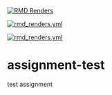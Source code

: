 [![RMD Renders](https://github.com/matackett/assignment-test/workflows/RMD%20Renders/badge.svg)](https://github.com/matackett/assignment-test/actions?query=workflow:%22RMD%20Renders%22)


[![rmd_renders.yml](https://github.com/matackett/assignment-test/workflows/rmd_renders.yml/badge.svg)](https://github.com/matackett/assignment-test/actions?query=workflow:%22rmd_renders.yml%22)


[![rmd_renders.yml](https://github.com/matackett/assignment-test/workflows/rmd_renders.yml/badge.svg)](https://github.com/matackett/assignment-test/actions?query=workflow:%22rmd_renders.yml%22)


# assignment-test

test assignment


